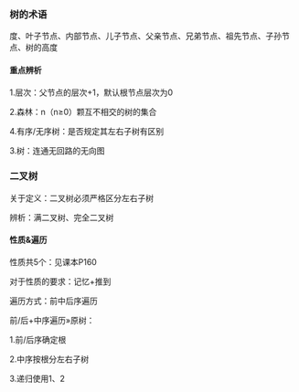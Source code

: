 ### 树的术语

度、叶子节点、内部节点、儿子节点、父亲节点、兄弟节点、祖先节点、子孙节点、树的高度

#### 重点辨析

1.层次：父节点的层次+1，默认根节点层次为0

2.森林：n（n≥0）颗互不相交的树的集合

4.有序/无序树：是否规定其左右子树有区别

3.树：连通无回路的无向图



### 二叉树

关于定义：二叉树必须严格区分左右子树

辨析：满二叉树、完全二叉树

#### 性质&遍历

性质共5个：见课本P160

对于性质的要求：记忆+推到

遍历方式：前中后序遍历

前/后+中序遍历»原树：

1.前/后序确定根

2.中序按根分左右子树

3.递归使用1、2